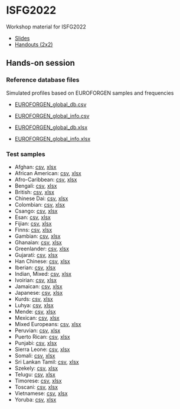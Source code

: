# ISFG2022
Workshop material for ISFG2022

* [Slides](https://github.com/tvedebrink/ISFG2022/raw/main/slides_workshop.pdf)
* [Handouts (2x2)](https://github.com/tvedebrink/ISFG2022/raw/main/handouts_workshop.pdf)

## Hands-on session

### Reference database files 

Simulated profiles based on EUROFORGEN samples and frequencies

* [EUROFORGEN_global_db.csv](https://raw.githubusercontent.com/tvedebrink/ISFG2022/main/hands-on/reference/EUROFORGEN_global_db.csv)
* [EUROFORGEN_global_info.csv](https://raw.githubusercontent.com/tvedebrink/ISFG2022/main/hands-on/reference/EUROFORGEN_global_info.csv)

* [EUROFORGEN_global_db.xlsx](https://raw.githubusercontent.com/tvedebrink/ISFG2022/main/hands-on/reference/EUROFORGEN_global_db.xlsx)
* [EUROFORGEN_global_info.xlsx](https://raw.githubusercontent.com/tvedebrink/ISFG2022/main/hands-on/reference/EUROFORGEN_global_info.xlsx)

### Test samples

* Afghan: [csv](https://github.com/tvedebrink/ISFG2022/raw/main/hands-on/test/csv/Afghan.csv), [xlsx](https://github.com/tvedebrink/ISFG2022/raw/main/hands-on/test/xlsx/Afghan.xlsx)
* African American: [csv](<https://github.com/tvedebrink/ISFG2022/raw/main/hands-on/test/csv/African American.csv>), [xlsx](<https://github.com/tvedebrink/ISFG2022/raw/main/hands-on/test/xlsx/African American.xlsx>)
* Afro-Caribbean: [csv](https://github.com/tvedebrink/ISFG2022/raw/main/hands-on/test/csv/Afro-Caribbean.csv), [xlsx](https://github.com/tvedebrink/ISFG2022/raw/main/hands-on/test/xlsx/Afro-Caribbean.xlsx)
* Bengali: [csv](https://github.com/tvedebrink/ISFG2022/raw/main/hands-on/test/csv/Bengali.csv), [xlsx](https://github.com/tvedebrink/ISFG2022/raw/main/hands-on/test/xlsx/Bengali.xlsx)
* British: [csv](https://github.com/tvedebrink/ISFG2022/raw/main/hands-on/test/csv/British.csv), [xlsx](https://github.com/tvedebrink/ISFG2022/raw/main/hands-on/test/xlsx/British.xlsx)
* Chinese Dai: [csv](<https://github.com/tvedebrink/ISFG2022/raw/main/hands-on/test/csv/Chinese Dai.csv>), [xlsx](<https://github.com/tvedebrink/ISFG2022/raw/main/hands-on/test/xlsx/Chinese Dai.xlsx>)
* Colombian: [csv](https://github.com/tvedebrink/ISFG2022/raw/main/hands-on/test/csv/Colombian.csv), [xlsx](https://github.com/tvedebrink/ISFG2022/raw/main/hands-on/test/xlsx/Colombian.xlsx)
* Csango: [csv](https://github.com/tvedebrink/ISFG2022/raw/main/hands-on/test/csv/Csango.csv), [xlsx](https://github.com/tvedebrink/ISFG2022/raw/main/hands-on/test/xlsx/Csango.xlsx)
* Esan: [csv](https://github.com/tvedebrink/ISFG2022/raw/main/hands-on/test/csv/Esan.csv), [xlsx](https://github.com/tvedebrink/ISFG2022/raw/main/hands-on/test/xlsx/Esan.xlsx)
* Fijian: [csv](https://github.com/tvedebrink/ISFG2022/raw/main/hands-on/test/csv/Fijian.csv), [xlsx](https://github.com/tvedebrink/ISFG2022/raw/main/hands-on/test/xlsx/Fijian.xlsx)
* Finns: [csv](https://github.com/tvedebrink/ISFG2022/raw/main/hands-on/test/csv/Finns.csv), [xlsx](https://github.com/tvedebrink/ISFG2022/raw/main/hands-on/test/xlsx/Finns.xlsx)
* Gambian: [csv](https://github.com/tvedebrink/ISFG2022/raw/main/hands-on/test/csv/Gambian.csv), [xlsx](https://github.com/tvedebrink/ISFG2022/raw/main/hands-on/test/xlsx/Gambian.xlsx)
* Ghanaian: [csv](https://github.com/tvedebrink/ISFG2022/raw/main/hands-on/test/csv/Ghanaian.csv), [xlsx](https://github.com/tvedebrink/ISFG2022/raw/main/hands-on/test/xlsx/Ghanaian.xlsx)
* Greenlander: [csv](https://github.com/tvedebrink/ISFG2022/raw/main/hands-on/test/csv/Greenlander.csv), [xlsx](https://github.com/tvedebrink/ISFG2022/raw/main/hands-on/test/xlsx/Greenlander.xlsx)
* Gujarati: [csv](https://github.com/tvedebrink/ISFG2022/raw/main/hands-on/test/csv/Gujarati.csv), [xlsx](https://github.com/tvedebrink/ISFG2022/raw/main/hands-on/test/xlsx/Gujarati.xlsx)
* Han Chinese: [csv](<https://github.com/tvedebrink/ISFG2022/raw/main/hands-on/test/csv/Han Chinese.csv>), [xlsx](<https://github.com/tvedebrink/ISFG2022/raw/main/hands-on/test/xlsx/Han Chinese.xlsx>)
* Iberian: [csv](https://github.com/tvedebrink/ISFG2022/raw/main/hands-on/test/csv/Iberian.csv), [xlsx](https://github.com/tvedebrink/ISFG2022/raw/main/hands-on/test/xlsx/Iberian.xlsx)
* Indian, Mixed: [csv](<https://github.com/tvedebrink/ISFG2022/raw/main/hands-on/test/csv/Indian, Mixed.csv>), [xlsx](<https://github.com/tvedebrink/ISFG2022/raw/main/hands-on/test/xlsx/Indian, Mixed.xlsx>)
* Ivoirian: [csv](https://github.com/tvedebrink/ISFG2022/raw/main/hands-on/test/csv/Ivoirian.csv), [xlsx](https://github.com/tvedebrink/ISFG2022/raw/main/hands-on/test/xlsx/Ivoirian.xlsx)
* Jamaican: [csv](https://github.com/tvedebrink/ISFG2022/raw/main/hands-on/test/csv/Jamaican.csv), [xlsx](https://github.com/tvedebrink/ISFG2022/raw/main/hands-on/test/xlsx/Jamaican.xlsx)
* Japanese: [csv](https://github.com/tvedebrink/ISFG2022/raw/main/hands-on/test/csv/Japanese.csv), [xlsx](https://github.com/tvedebrink/ISFG2022/raw/main/hands-on/test/xlsx/Japanese.xlsx)
* Kurds: [csv](https://github.com/tvedebrink/ISFG2022/raw/main/hands-on/test/csv/Kurds.csv), [xlsx](https://github.com/tvedebrink/ISFG2022/raw/main/hands-on/test/xlsx/Kurds.xlsx)
* Luhya: [csv](https://github.com/tvedebrink/ISFG2022/raw/main/hands-on/test/csv/Luhya.csv), [xlsx](https://github.com/tvedebrink/ISFG2022/raw/main/hands-on/test/xlsx/Luhya.xlsx)
* Mende: [csv](https://github.com/tvedebrink/ISFG2022/raw/main/hands-on/test/csv/Mende.csv), [xlsx](https://github.com/tvedebrink/ISFG2022/raw/main/hands-on/test/xlsx/Mende.xlsx)
* Mexican: [csv](https://github.com/tvedebrink/ISFG2022/raw/main/hands-on/test/csv/Mexican.csv), [xlsx](https://github.com/tvedebrink/ISFG2022/raw/main/hands-on/test/xlsx/Mexican.xlsx)
* Mixed Europeans: [csv](<https://github.com/tvedebrink/ISFG2022/raw/main/hands-on/test/csv/Mixed Europeans.csv>), [xlsx](<https://github.com/tvedebrink/ISFG2022/raw/main/hands-on/test/xlsx/Mixed Europeans.xlsx>)
* Peruvian: [csv](https://github.com/tvedebrink/ISFG2022/raw/main/hands-on/test/csv/Peruvian.csv), [xlsx](https://github.com/tvedebrink/ISFG2022/raw/main/hands-on/test/xlsx/Peruvian.xlsx)
* Puerto Rican: [csv](<https://github.com/tvedebrink/ISFG2022/raw/main/hands-on/test/csv/Puerto Rican.csv>), [xlsx](<https://github.com/tvedebrink/ISFG2022/raw/main/hands-on/test/xlsx/Puerto Rican.xlsx>)
* Punjabi: [csv](https://github.com/tvedebrink/ISFG2022/raw/main/hands-on/test/csv/Punjabi.csv), [xlsx](https://github.com/tvedebrink/ISFG2022/raw/main/hands-on/test/xlsx/Punjabi.xlsx)
* Sierra Leone: [csv](<https://github.com/tvedebrink/ISFG2022/raw/main/hands-on/test/csv/Sierra Leone.csv>), [xlsx](<https://github.com/tvedebrink/ISFG2022/raw/main/hands-on/test/xlsx/Sierra Leone.xlsx>)
* Somali: [csv](https://github.com/tvedebrink/ISFG2022/raw/main/hands-on/test/csv/Somali.csv), [xlsx](https://github.com/tvedebrink/ISFG2022/raw/main/hands-on/test/xlsx/Somali.xlsx)
* Sri Lankan Tamil: [csv](<https://github.com/tvedebrink/ISFG2022/raw/main/hands-on/test/csv/Sri Lankan Tamil.csv>), [xlsx](<https://github.com/tvedebrink/ISFG2022/raw/main/hands-on/test/xlsx/Sri Lankan Tamil.xlsx>)
* Szekely: [csv](https://github.com/tvedebrink/ISFG2022/raw/main/hands-on/test/csv/Szekely.csv), [xlsx](https://github.com/tvedebrink/ISFG2022/raw/main/hands-on/test/xlsx/Szekely.xlsx)
* Telugu: [csv](https://github.com/tvedebrink/ISFG2022/raw/main/hands-on/test/csv/Telugu.csv), [xlsx](https://github.com/tvedebrink/ISFG2022/raw/main/hands-on/test/xlsx/Telugu.xlsx)
* Timorese: [csv](https://github.com/tvedebrink/ISFG2022/raw/main/hands-on/test/csv/Timorese.csv), [xlsx](https://github.com/tvedebrink/ISFG2022/raw/main/hands-on/test/xlsx/Timorese.xlsx)
* Toscani: [csv](https://github.com/tvedebrink/ISFG2022/raw/main/hands-on/test/csv/Toscani.csv), [xlsx](https://github.com/tvedebrink/ISFG2022/raw/main/hands-on/test/xlsx/Toscani.xlsx)
* Vietnamese: [csv](https://github.com/tvedebrink/ISFG2022/raw/main/hands-on/test/csv/Vietnamese.csv), [xlsx](https://github.com/tvedebrink/ISFG2022/raw/main/hands-on/test/xlsx/Vietnamese.xlsx)
* Yoruba: [csv](https://github.com/tvedebrink/ISFG2022/raw/main/hands-on/test/csv/Yoruba.csv), [xlsx](https://github.com/tvedebrink/ISFG2022/raw/main/hands-on/test/xlsx/Yoruba.xlsx)
